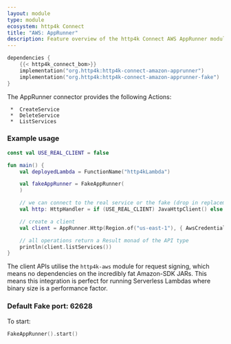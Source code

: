 ```yaml
---
layout: module
type: module
ecosystem: http4k Connect
title: "AWS: AppRunner"
description: Feature overview of the http4k Connect AWS AppRunner modules
---
```


```kotlin
dependencies {
    {{< http4k_connect_bom>}}
    implementation("org.http4k:http4k-connect-amazon-apprunner")
    implementation("org.http4k:http4k-connect-amazon-apprunner-fake")
}
```

The AppRunner connector provides the following Actions:

     *  CreateService
     *  DeleteService
     *  ListServices

### Example usage

```kotlin
const val USE_REAL_CLIENT = false

fun main() {
    val deployedLambda = FunctionName("http4kLambda")

    val fakeAppRunner = FakeAppRunner(
    )

    // we can connect to the real service or the fake (drop in replacement)
    val http: HttpHandler = if (USE_REAL_CLIENT) JavaHttpClient() else fakeAppRunner

    // create a client
    val client = AppRunner.Http(Region.of("us-east-1"), { AwsCredentials("accessKeyId", "secretKey") }, http.debug())

    // all operations return a Result monad of the API type
    println(client.listServices())
}
```

The client APIs utilise the `http4k-aws` module for request signing, which means no dependencies on the incredibly fat
Amazon-SDK JARs. This means this integration is perfect for running Serverless Lambdas where binary size is a
performance factor.

### Default Fake port: 62628

To start:

```kotlin
FakeAppRunner().start()
```
